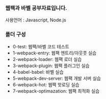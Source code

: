 ### 웹팩과 바벨 공부자료입니다.

사용언어 : Javascript, Node.js

### 폴더 구성

-  0-test: 웹팩/바벨 코드 테스트
-  1-webpack-entry: 웹팩 엔트리/아웃풋 실습
-  2-webpack-loader: 웹팩 로더 실습
-  3-webpack-plugin: 웹팩 플러그인 실습
-  4-babel-babel: 바벨 실습
-  5-webpack-dev-server: 웹팩 개발 서버 실습
-  6-webpack-hot: 웹팩 핫로딩 실습
-  7-webpack-optimazation: 웹팩 최적화 실습
